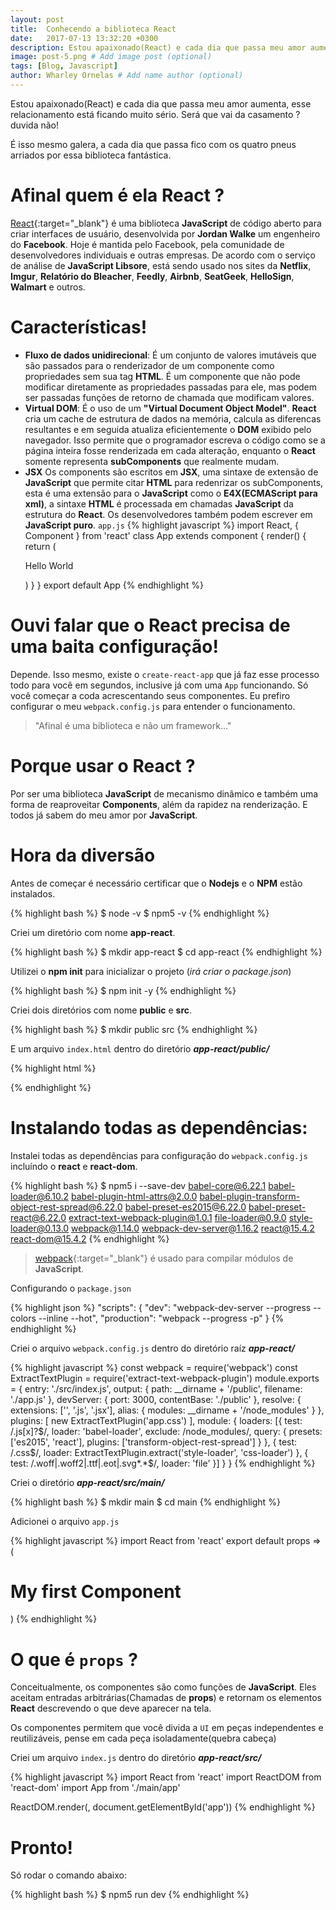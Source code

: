 ```yaml
---
layout: post
title:  Conhecendo a biblioteca React
date:   2017-07-13 13:32:20 +0300
description: Estou apaixonado(React) e cada dia que passa meu amor aumenta, esse relacionamento está ficando muito sério. Será que vai da casamento ? duvida não!. # Add post description (optional)
image: post-5.png # Add image post (optional)
tags: [Blog, Javascript]
author: Wharley Ornelas # Add name author (optional)
---
```

Estou apaixonado(React) e cada dia que passa meu amor aumenta, esse relacionamento está ficando muito sério. Será que vai da casamento ? duvida não!

É isso mesmo galera, a cada dia que passa fico com os quatro pneus arriados por essa biblioteca fantástica.

# Afinal quem é ela React ?
[React][react]{:target="_blank"} é uma biblioteca **JavaScript** de código aberto para criar interfaces de usuário, desenvolvida por **Jordan Walke** um engenheiro do **Facebook**. Hoje é mantida pelo Facebook, pela comunidade de desenvolvedores individuais e outras empresas. De acordo com o serviço de análise de **JavaScript Libsore**, está sendo usado nos sites da **Netflix**, **Imgur**, **Relatório do Bleacher**, **Feedly**, **Airbnb**, **SeatGeek**, **HelloSign**, **Walmart** e outros.

# Características!
 - **Fluxo de dados unidirecional**:
   É um conjunto de valores imutáveis que são passados para o renderizador de um componente como propriedades sem sua tag **HTML**. É um componente que não pode modificar diretamente as propriedades passadas para ele, mas podem ser passadas funções de retorno de chamada que modificam valores.
 - **Virtual DOM**:
   É o uso de um **"Virtual Document Object Model"**. **React** cria um cache de estrutura de dados na memória, calcula as diferencas resultantes e em seguida atualiza eficientemente o **DOM** exibido pelo navegador. Isso permite que o programador escreva o código como se a página inteira fosse renderizada em cada alteração, enquanto o **React** somente representa **subComponents** que realmente mudam.
 - **JSX**
   Os components são escritos em **JSX**, uma sintaxe de extensão de **JavaScript** que permite citar **HTML** para redenrizar os subComponents, esta é uma extensão para o **JavaScript** como o **E4X(ECMAScript para xml)**, a sintaxe **HTML** é processada em chamadas **JavaScript** da estrutura do **React**. Os desenvolvedores também podem escrever em **JavaScript puro**.
   `app.js`
{% highlight javascript %}
import React, { Component } from 'react'
class App extends component {
    render() {
        return (
            <div>
                <p>Hello World</p>
            </div>
        )
    }
}
export default App
{% endhighlight %}

# Ouvi falar que o React precisa de uma baita configuração!

Depende. Isso mesmo, existe o `create-react-app` que já faz esse processo todo para você em segundos, inclusive já com uma `App` funcionando. Só você começar a coda acrescentando seus componentes. Eu prefiro configurar o meu `webpack.config.js` para entender o funcionamento.

> "Afinal é uma biblioteca e não um framework..."

# Porque usar o React ?
Por ser uma biblioteca **JavaScript** de mecanismo dinâmico e também uma forma de reaproveitar **Components**, além da rapidez na renderização. E todos já sabem do meu amor por **JavaScript**.

# Hora da diversão

Antes de começar é necessário certificar que o **Nodejs** e o **NPM** estão instalados.

{% highlight bash %}
$ node -v
$ npm5 -v
{% endhighlight %}

Criei um diretório com nome **app-react**.

{% highlight bash %}
$ mkdir app-react
$ cd app-react
{% endhighlight %}

Utilizei o **npm init** para inicializar o projeto (_irá criar o package.json_)

{% highlight bash %}
$ npm init -y
{% endhighlight %}

Criei dois diretórios com nome **public** e **src**.

{% highlight bash %}
$ mkdir public src
{% endhighlight %}

E um arquivo `index.html` dentro do diretório **_app-react/public/_**

{% highlight html %}
<!DOCTYPE html>
 <html>
      <head>
           <meta charset="utf-8">
           <meta name="viewport" content="width=device-width, initial-scale=1">
           <title>Welcome to React</title>
           <link rel="stylesheet" href="app.css">
      </head>
      <body>
           <div id="app" class="container"></div>
           <script src="app.js"></script>
      </body>
 </html>
{% endhighlight %}

# Instalando todas as dependências:

Instalei todas as dependências para configuração do `webpack.config.js` incluíndo o **react** e **react-dom**.

{% highlight bash %}
$ npm5 i --save-dev babel-core@6.22.1 babel-loader@6.10.2 babel-plugin-html-attrs@2.0.0 babel-plugin-transform-object-rest-spread@6.22.0 babel-preset-es2015@6.22.0 babel-preset-react@6.22.0 extract-text-webpack-plugin@1.0.1 file-loader@0.9.0 style-loader@0.13.0 webpack@1.14.0 webpack-dev-server@1.16.2 react@15.4.2 react-dom@15.4.2
{% endhighlight %}

> [webpack][webpack]{:target="_blank"} é usado para compilar módulos de **JavaScript**.

Configurando o `package.json`

{% highlight json %}
"scripts": {
   "dev": "webpack-dev-server --progress --colors --inline --hot",
   "production": "webpack --progress -p"
}
{% endhighlight %}

Criei o arquivo `webpack.config.js` dentro do diretório raíz **_app-react/_**

{% highlight javascript %}
const webpack = require('webpack')
const ExtractTextPlugin = require('extract-text-webpack-plugin')
module.exports = {
      entry: './src/index.js',
      output: {
           path: __dirname + '/public',
           filename: './app.js'
      },
      devServer: {
           port: 3000,
           contentBase: './public'
      },
      resolve: {
           extensions: ['', '.js', '.jsx'],
           alias: {
                     modules: __dirname + '/node_modules'
           }
      },
      plugins: [
           new ExtractTextPlugin('app.css')
      ],
      module: {
           loaders: [{
                test: /.js[x]?$/,
                loader: 'babel-loader',
                exclude: /node_modules/,
                query: {
                     presets: ['es2015', 'react'],
                     plugins: ['transform-object-rest-spread']
                }
           }, {
                test: /\.css$/,
                loader: ExtractTextPlugin.extract('style-loader', 'css-loader')
           }, {
                test: /\.woff|.woff2|.ttf|.eot|.svg*.*$/,
                loader: 'file'
           }]
      }
 }
{% endhighlight %}

Criei o diretório **_app-react/src/main/_**

{% highlight bash %}
$ mkdir main
$ cd main
{% endhighlight %}

Adicionei o arquivo `app.js`

{% highlight javascript %}
import React from 'react'
export default props => (
    <div>
       <h1>My first Component</h1>
    </div>
)
{% endhighlight %}

# O que é `props` ?

Conceitualmente, os componentes são como funções de **JavaScript**. Eles aceitam entradas arbitrárias(Chamadas de **props**) e retornam os elementos **React** descrevendo o que deve aparecer na tela.

Os componentes permitem que você divida a `UI` em peças independentes e reutilizáveis, pense em cada peça isoladamente(quebra cabeça)

Criei um arquivo `index.js` dentro do diretório **_app-react/src/_**

{% highlight javascript %}
import React from 'react'
import ReactDOM from 'react-dom'
import App from './main/app'

ReactDOM.render(<App />, document.getElementById('app'))
{% endhighlight %}

# Pronto!
Só rodar o comando abaixo:

{% highlight bash %}
$ npm5 run dev
{% endhighlight %}


[react]: https://reactjs.org/
[webpack]: https://webpack.js.org/